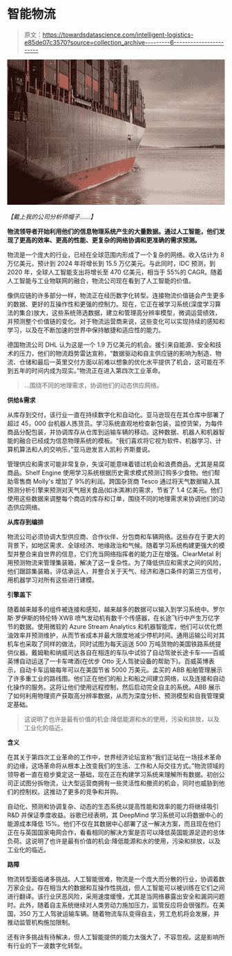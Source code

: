 # 智能物流

> 原文：<https://towardsdatascience.com/intelligent-logistics-e85de07c3570?source=collection_archive---------6----------------------->

![](img/ad1f665066c8efec39f0afede6313dab.png)

*【戴上我的公司分析师帽子……】*

**物流领导者开始利用他们的信息物理系统产生的大量数据。通过人工智能，他们发现了更高的效率、更高的性能、更复杂的网络协调和更准确的需求预测。**

物流是一个庞大的行业，已经在全球范围内形成了一个复杂的网络。收入估计为 8 万亿美元，预计到 2024 年将增长到 15.5 万亿美元。与此同时，IDC 预测，到 2020 年，全球人工智能支出将增长至 470 亿美元，相当于 55%的 CAGR。随着人工智能与工业物联网的融合，物流公司现在看到了人工智能的价值。

像供应链的许多部分一样，物流正在经历数字化转型。连接物流价值链会产生更多的数据、更好的互操作性和更强的控制力。现在，它正在被学习系统(深度学习算法的集合)放大，这些系统筛选数据，建立和管理高分辨率模型，微调运营绩效，并预测整个价值链的变化。对于物流运营商来说，这些变化可以实现持续的感知和学习，以及在不断加速的世界中保持敏捷和适应性的能力。

德国物流公司 DHL 认为这是一个 1.9 万亿美元的机会。援引来自能源、安全和技术的压力，他们的物流趋势雷达宣称，“数据驱动和自主供应链的影响为制造、物流、仓储和最后一英里交付方面以前难以想象的优化水平提供了机会，这可能在不到五年的时间内成为现实。”物流正在进入第四次工业革命。

> …围绕不同的地理需求，协调他们的动态供应网络。

**供给&需求**

从库存到交付，该行业一直在持续数字化和自动化。亚马逊现在在其仓库中部署了超过 45，000 台机器人拣货员。学习系统直观地检查新包装，监控货架，为每件商品分配包装，并协调库存从仓库到运输车辆的移动。这种数据、机器人和机器智能的融合已经成为信息物理系统的模板。“我们喜欢将它视为软件、机器学习、计算机算法和人的交响乐，”亚马逊发言人凯利·齐斯曼说。

管理供应和需求可能非常复杂，失误可能意味着错过机会和浪费商品，尤其是易腐商品。Shelf Engine 使用学习系统根据历史需求模式预测订购多少食物。他们帮助零售商 Molly's 增加了 9%的利润。跨国杂货商 Tesco 通过将天气数据输入其预测分析引擎来预测对天气相关食品(如冰淇淋)的需求，节省了 1.4 亿美元。他们使用这些数据来调整每个商店的库存和订单，围绕不同的地理需求来协调他们的动态供应网络。

**从库存到编排**

物流公司必须协调大型供应商、合作伙伴、分包商和车辆网络。这些存在于更大的背景下，如地区需求、全球经济、地缘政治和气候。随着学习系统构建更强大的模型并整合来自世界的信息，它们充当网络指挥者的能力正在增强。ClearMetal 利用预测物流来管理集装箱，解决了这一复杂性。为了降低供应和需求之间的风险，他们跟踪集装箱，评估承运人，并整合关于天气、经济和港口条件的第三方信号，用机器学习对所有这些进行建模。

**引擎盖下**

随着越来越多的组件被连接和感知，越来越多的数据可以输入到学习系统中。罗尔斯·罗伊斯的特伦特·XWB 喷气发动机有数千个传感器，在长途飞行中产生万亿字节的数据。使用微软的 Azure Stream Analytics 和机器智能库，他们可以优化燃油效率并预测维护，从而节省成本并最大限度地减少停机时间。通用运输公司对其机车也采取了同样的做法，同时试图为每天运送 500 万吨货物的美国铁路系统提供仪器。戴姆勒和纳威司达各自在相连的车队中试验了自动驾驶长途卡车——百威英博自动运送了一卡车啤酒(在优步 Otto 无人驾驶设备的帮助下)。百威英博表示，自动卡车运输每年可以在美国节省 5000 万美元。孟买的 ABB 船舶管理展示了许多重工业的路线图。他们正在他们的船上和船之间建立网络，以及连接和自动化操作的服务。这将让他们使用远程控制，然后启动完全自主的系统。ABB 展示了如何利用物理资产获取高分辨率数据，从而为深度分析、预测模型和自我管理奠定基础。

> 这说明了也许是最有价值的机会:降低能源和水的使用，污染和排放，以及工业化的临近。

**含义**

在其关于第四次工业革命的工作中，世界经济论坛宣称“我们正站在一场技术革命的边缘，这场革命将从根本上改变我们的生活、工作和人际交往方式。”物流领域的领导者一直在稳步奠定这一基础，现在正在构建学习系统来理解所有数据。初创公司正试图分拆物流，让大型运营商拥有一些灵活性和撤资的机会，同时也威胁到他们的控制权。这推动了更多的竞争和并购。

自动化、预测和协调复杂、动态的生态系统以提高性能和效率的能力将继续吸引 R&D 并保证季度收益。谷歌已经表明，其 DeepMind 学习系统可以将数据中心的能源成本降低 15%。他们不仅在其数据中心部署了这一解决方案，而且现在他们正在与英国国家电网合作，看看相同的解决方案是否可以降低英国能源足迹的总体负荷。这说明了也许是最有价值的机会:降低能源和水的使用，污染和排放，以及工业化的临近。

**路障**

物流转型面临诸多挑战。人工智能很难，物流是一个庞大而分散的行业，协调着数万家企业。存在相当大的数据和互操作性挑战，但人工智能可以被训练在它们之间进行翻译。该行业厌恶风险，采用速度缓慢，尤其是当网络暴露出安全和漏洞问题时。此外，随着自主系统继续对人类劳动力施加压力，监管反应将会很强烈。在美国，350 万工人驾驶运输车辆。随着物流车队变得自主，劳工危机将会发展，并推动监管机构施加限制。

还有许多挑战有待解决，但人工智能提供的能力太强大了，不容忽视。这是影响所有行业的下一波数字化转型。